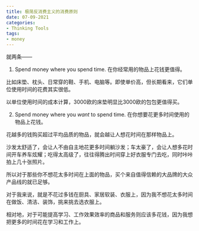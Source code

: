 ```yaml
---
title: 极简反消费主义的消费原则
date: 07-09-2021
categories: 
- Thinking Tools
tags: 
- money
---
```


就两条——

1. Spend money where you spend time. 在你经常用的物品上花钱更值得。

比如床垫、枕头、日常穿的鞋、手机、电脑等。即使单价高，但长期看来，它们单位使用时间的花费其实很低。

以单位使用时间的成本计算，3000欧的床垫明显比3000欧的包包更值得买。



2. Spend money where you *want* to spend time. 在你想要花更多时间使用的物品上花钱。

花越多的钱购买超过平均品质的物品，就会越让人想花时间在那样物品上。

沙发太舒适了，会让人不由自主地花更多时间躺沙发；车太豪了，会让人想多花时间开车养车炫耀；吃得太高级了，往往得腾出时间穿上好衣服专门去吃，同时咔咔拍上几十张照片。

所以对于那些你不想花太多时间在上面的物品，买个来自值得信赖的大品牌的大众产品线的就已足够。

对于我来说，就是不花过多钱在厨具、家居软装、衣服上，因为我不想花太多时间在做饭、清洁、装饰，挑来挑去选衣服上。

相对地，对于可能提高学习、工作效果效率的商品和服务则应该多花钱，因为我想把更多的时间花在学习和工作上。

